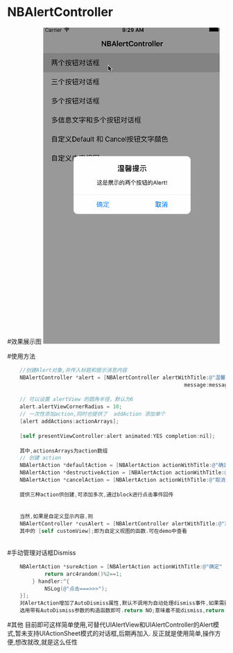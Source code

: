 # NBAlertController
#效果展示图
![AlertController展示图](https://github.com/NapoleonBaiAndroid/NBAlertController/blob/master/NBAlertController/Resource/test.gif "AlertController展示图")

#使用方法
```Objective-c
    //创建Alert对象,并传入标题和提示消息内容
    NBAlertController *alert = [NBAlertController alertWithTitle:@"温馨提示"
                                                         message:message];
    
    // 可以设置 alertView 的圆角半径，默认为6
    alert.alertViewCornerRadius = 10;
    // 一次性添加action,同时也提供了  addAction 添加单个
    [alert addActions:actionArrays];

    [self presentViewController:alert animated:YES completion:nil];
    
    其中,actionsArrays为action数组
    // 创建 action
    NBAlertAction *defaultAction = [NBAlertAction actionWithTitle:@"确定" style:NBAlertActionStyleDefault handler:^{ NSLog(@"Default"); }];
    NBAlertAction *destructiveAction = [NBAlertAction actionWithTitle:@"重要提醒" style:NBAlertActionStyleDestructive handler:^{ NSLog(@"Destructive"); }];
    NBAlertAction *cancelAction = [NBAlertAction actionWithTitle:@"取消" style:NBAlertActionStyleCancel handler:^{ NSLog(@"Cancel"); }];
    
    提供三种action供创建,可添加多次,通过block进行点击事件回传
    
    
    当然,如果是自定义显示内容,则
    NBAlertController *cusAlert = [NBAlertController alertWithTitle:@"温馨提示" customView:[self customView]];
    其中的 [self customView];即为自定义视图的函数.可在demo中查看
    
```
#手动管理对话框Dismiss
```Objective-c
    NBAlertAction *sureAction = [NBAlertAction actionWithTitle:@"确定" color:[UIColor redColor] style:NBAlertActionStyleDefault autoDismiss:^BOOL{
            return arc4random()%2==1;
        } handler:^{
            NSLog(@"点击===>>>");
    }];
    对AlertAction增加了AutoDismiss属性,默认不调用为自动处理dismiss事件,如果需要手动管理对话框的dismis,就在创建AlertAction时,  
    选用带有AutoDismiss参数的构造函数即可.return NO;意味着不能dismiss,return YES;才意味着可以dismiss,所以很多事情都可以在这里面处理.
```
#其他
目前即可这样简单使用,可替代UIAlertView和UIAlertController的Alert模式,暂未支持UIActionSheet模式的对话框,后期再加入.
反正就是使用简单,操作方便,想改就改,就是这么任性
